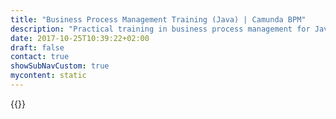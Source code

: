 ```yaml
---
title: "Business Process Management Training (Java) | Camunda BPM"
description: "Practical training in business process management for Java developers. Camunda is the leader for workflow automation & business process management. Get your 30 day trial today. "
date: 2017-10-25T10:39:22+02:00
draft: false
contact: true
showSubNavCustom: true
mycontent: static
---
```

{{<training-single
name="Camunda BPM for Java Developers"
namede="Camunda BPM für Java-Entwickler"
category="developer"
targetgroup="Software developers, IT-Architects who want to understand the technical details."
courseoverview="<p>In our three-day training for developers we prepare you for using the open source Camunda BPM platform successfully in your own projects. Camunda BPM can be used as a lightweight workflow engine, as a BPM Platform or as the core component of your company wide SOA.</p>"
agenda="<h3>BPM & Process Automation</h3><ul><li>Process Modeling with BPMN 2.0</li><li>Decision Management with DMN 1.1</li><li>Process Automation</li><li>Toolchain and methodology</li><li>Patterns and Best Practices</li></ul><h3>Process Engine</h3><ul><li>Camunda Architecture</li><li>API (Java, REST, SOAP)</li><li>Process Data (Variables, XML, JSON) and Expression Language (JUEL, XPath)</li><li>Human Task Management</li><li>Programming Model using CDI or Spring</li><li>Error Handling</li><li>Deployment Scenarios</li><li>Process Versioning</li><li>Service Orchestration</li></ul><h3>Process Applications</h3><ul><li>Architecture of Process Applications</li><li>Unit Testing with JUnit and Arquillian</li><li>User Interfaces / Task Forms</li><li>Calling Services (Java, REST, SOAP, EMail)</li></ul>"
coursegoals="<p>The goal of this 3-day-training is to give you detailed insights into process automation with Camunda BPM and Java, by the end of that training you will:</p><ul><li>know the basics of BPMN</li><li>understand essential technical concepts of the Camunda BPM engine</li><li>be able to implement process applications on your own</li><li>know how to test them</li></ul>"
prerequisites="Basic Java knowledge, know how to use a Java IDE (i.e. Eclipse, IntelliJ, NetBeans)."
duration="3 days"
certificate="Certificate of completion"
pricing="1690€">}}